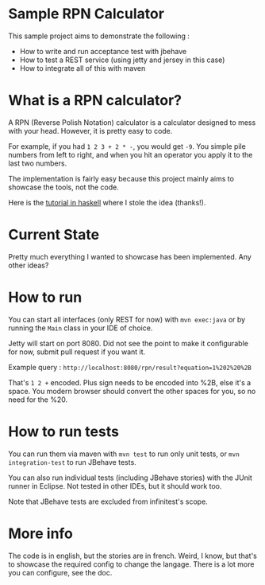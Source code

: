 Sample RPN Calculator
====================

This sample project aims to demonstrate the following : 

* How to write and run acceptance test with jbehave
* How to test a REST service (using jetty and jersey in this case)
* How to integrate all of this with maven

What is a RPN calculator?
=========================

A RPN (Reverse Polish Notation) calculator is a calculator designed to mess with your head. However, it is pretty easy to code.

For example, if you had `1 2 3 + 2 * -`, you would get `-9`. You simple pile numbers from left to right, and when you hit an operator you apply it to the last two numbers. 

The implementation is fairly easy because this project mainly aims to showcase the tools, not the code. 

Here is the [tutorial in haskell](http://learnyouahaskell.com/functionally-solving-problems) where I stole the idea (thanks!).

Current State
=============

Pretty much everything I wanted to showcase has been implemented. Any other ideas?

How to run
==========

You can start all interfaces (only REST for now) with `mvn exec:java` or by running the `Main` class in your IDE of choice.

Jetty will start on port 8080. Did not see the point to make it configurable for now, submit pull request if you want it.

Example query : `http://localhost:8080/rpn/result?equation=1%202%20%2B`

That's `1 2 +` encoded. Plus sign needs to be encoded into %2B, else it's a space. You modern browser should convert the other spaces for you, so no need for the %20.

How to run tests
================

You can run them via maven with `mvn test` to run only unit tests, or `mvn integration-test` to run JBehave tests.

You can also run individual tests (including JBehave stories) with the JUnit runner in Eclipse. Not tested in other IDEs, but it should work too.

Note that JBehave tests are excluded from infinitest's scope.

More info
=========

The code is in english, but the stories are in french. Weird, I know, but that's to showcase the required config to change the langage. There is a lot more you can configure, see the doc.
